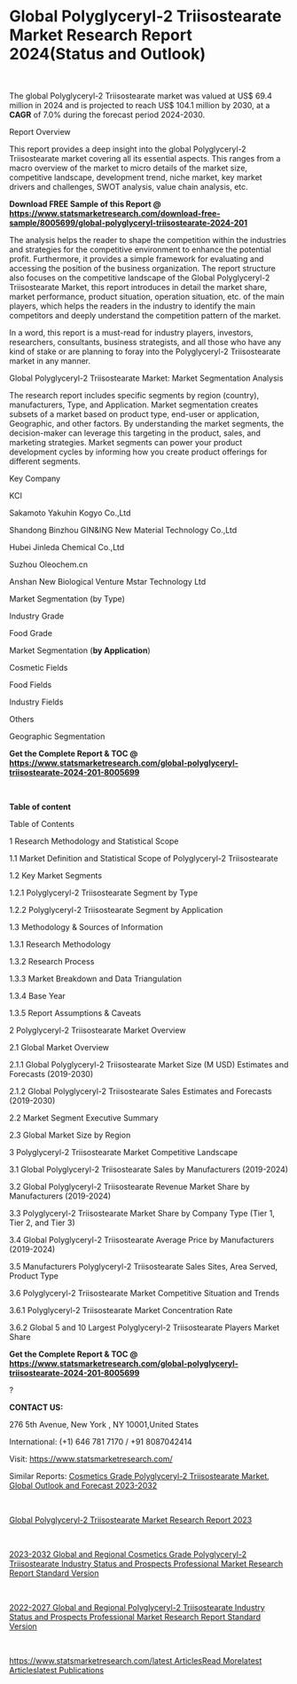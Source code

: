 <h1>Global Polyglyceryl-2 Triisostearate Market Research Report 2024(Status and Outlook)</h1><br/><p>The global Polyglyceryl-2 Triisostearate market was valued at US$ 69.4 million in 2024 and is projected to reach US$ 104.1 million by 2030, at a <strong>CAGR</strong> of 7.0% during the forecast period 2024-2030.</p>
 
 
 
 <p>Report Overview</p>
 
 
 
 <p>This report provides a deep insight into the global Polyglyceryl-2 Triisostearate market covering all its essential aspects. This ranges from a macro overview of the market to micro details of the market size, competitive landscape, development trend, niche market, key market drivers and challenges, SWOT analysis, value chain analysis, etc.</p>
 
 
 
 <p><strong>Download FREE Sample of this Report @ <a href="https://www.statsmarketresearch.com/download-free-sample/8005699/global-polyglyceryl-triisostearate-2024-201">https://www.statsmarketresearch.com/download-free-sample/8005699/global-polyglyceryl-triisostearate-2024-201</a></strong></p>
 
 
 
 <p>The analysis helps the reader to shape the competition within the industries and strategies for the competitive environment to enhance the potential profit. Furthermore, it provides a simple framework for evaluating and accessing the position of the business organization. The report structure also focuses on the competitive landscape of the Global Polyglyceryl-2 Triisostearate Market, this report introduces in detail the market share, market performance, product situation, operation situation, etc. of the main players, which helps the readers in the industry to identify the main competitors and deeply understand the competition pattern of the market.</p>
 
 
 
 <p>In a word, this report is a must-read for industry players, investors, researchers, consultants, business strategists, and all those who have any kind of stake or are planning to foray into the Polyglyceryl-2 Triisostearate market in any manner.</p>
 
 
 
 <p>Global Polyglyceryl-2 Triisostearate Market: Market Segmentation Analysis</p>
 
 
 
 <p>The research report includes specific segments by region (country), manufacturers, Type, and Application. Market segmentation creates subsets of a market based on product type, end-user or application, Geographic, and other factors. By understanding the market segments, the decision-maker can leverage this targeting in the product, sales, and marketing strategies. Market segments can power your product development cycles by informing how you create product offerings for different segments.</p>
 
 
 
 <p>Key Company</p>
 
 
 
 <p>KCI</p>
 
 
 
 <p>Sakamoto Yakuhin Kogyo Co.,Ltd</p>
 
 
 
 <p>Shandong Binzhou GIN&ING New Material Technology Co.,Ltd</p>
 
 
 
 <p>Hubei Jinleda Chemical Co.,Ltd</p>
 
 
 
 <p>Suzhou Oleochem.cn</p>
 
 
 
 <p>Anshan New Biological Venture Mstar Technology Ltd</p>
 
 
 
 <p>Market Segmentation (by Type)</p>
 
 
 
 <p>Industry Grade</p>
 
 
 
 <p>Food Grade</p>
 
 
 
 <p>Market Segmentation (<strong>by Application</strong>)</p>
 
 
 
 <p>Cosmetic Fields</p>
 
 
 
 <p>Food Fields</p>
 
 
 
 <p>Industry Fields</p>
 
 
 
 <p>Others</p>
 
 
 
 <p>Geographic Segmentation</p>
 
 
 
 <div><b>Get the Complete Report & TOC @ <a href="https://www.statsmarketresearch.com/global-polyglyceryl-triisostearate-2024-201-8005699">https://www.statsmarketresearch.com/global-polyglyceryl-triisostearate-2024-201-8005699</a></b></div>
 
 
 
 <p><br />
 
 <b>Table of content</b></p>
 
 
 
 <p>Table of Contents<br />
 
 1 Research Methodology and Statistical Scope<br />
 
 1.1 Market Definition and Statistical Scope of Polyglyceryl-2 Triisostearate<br />
 
 1.2 Key Market Segments<br />
 
 1.2.1 Polyglyceryl-2 Triisostearate Segment by Type<br />
 
 1.2.2 Polyglyceryl-2 Triisostearate Segment by Application<br />
 
 1.3 Methodology & Sources of Information<br />
 
 1.3.1 Research Methodology<br />
 
 1.3.2 Research Process<br />
 
 1.3.3 Market Breakdown and Data Triangulation<br />
 
 1.3.4 Base Year<br />
 
 1.3.5 Report Assumptions & Caveats<br />
 
 2 Polyglyceryl-2 Triisostearate Market Overview<br />
 
 2.1 Global Market Overview<br />
 
 2.1.1 Global Polyglyceryl-2 Triisostearate Market Size (M USD) Estimates and Forecasts (2019-2030)<br />
 
 2.1.2 Global Polyglyceryl-2 Triisostearate Sales Estimates and Forecasts (2019-2030)<br />
 
 2.2 Market Segment Executive Summary<br />
 
 2.3 Global Market Size by Region<br />
 
 3 Polyglyceryl-2 Triisostearate Market Competitive Landscape<br />
 
 3.1 Global Polyglyceryl-2 Triisostearate Sales by Manufacturers (2019-2024)<br />
 
 3.2 Global Polyglyceryl-2 Triisostearate Revenue Market Share by Manufacturers (2019-2024)<br />
 
 3.3 Polyglyceryl-2 Triisostearate Market Share by Company Type (Tier 1, Tier 2, and Tier 3)<br />
 
 3.4 Global Polyglyceryl-2 Triisostearate Average Price by Manufacturers (2019-2024)<br />
 
 3.5 Manufacturers Polyglyceryl-2 Triisostearate Sales Sites, Area Served, Product Type<br />
 
 3.6 Polyglyceryl-2 Triisostearate Market Competitive Situation and Trends<br />
 
 3.6.1 Polyglyceryl-2 Triisostearate Market Concentration Rate<br />
 
 3.6.2 Global 5 and 10 Largest Polyglyceryl-2 Triisostearate Players Market Share</p>
 
 
 
 <div><b>Get the Complete Report & TOC @ <a href="https://www.statsmarketresearch.com/global-polyglyceryl-triisostearate-2024-201-8005699">https://www.statsmarketresearch.com/global-polyglyceryl-triisostearate-2024-201-8005699</a></b></div>
 
 
 
 <p>? </p>
 
 
 
 <p><b>CONTACT US:</b><br />
 
 276 5th Avenue, New York , NY 10001,United States<br />
 
 International: (+1) 646 781 7170 / +91 8087042414<br />
 
 Visit: <a href="https://www.statsmarketresearch.com/">https://www.statsmarketresearch.com/</a><br />
 
 Similar Reports: <a href="https://www.statsmarketresearch.com/global-polyglyceryl-triisostearate-2024-201-8005699">Cosmetics Grade Polyglyceryl-2 Triisostearate Market, Global Outlook and Forecast 2023-2032</a><br />
 
 <br />
 
 <a href="https://www.statsmarketresearch.com/global-polyglyceryl-triisostearate-2024-201-8005699">Global Polyglyceryl-2 Triisostearate Market Research Report 2023</a><br />
 
 <br />
 
 <a href="https://www.statsmarketresearch.com/global-polyglyceryl-triisostearate-2024-201-8005699">2023-2032 Global and Regional Cosmetics Grade Polyglyceryl-2 Triisostearate Industry Status and Prospects Professional Market Research Report Standard Version</a><br />
 
 <br />
 
 <a href="https://www.statsmarketresearch.com/global-polyglyceryl-triisostearate-2024-201-8005699">2022-2027 Global and Regional Polyglyceryl-2 Triisostearate Industry Status and Prospects Professional Market Research Report Standard Version</a><br />
 
 <br />
 
 <a href="https://gyeongbokgung.com">https://www.statsmarketresearch.com/</a><a href="https://hallyeomaritime.com">latest Articles</a><a href="https://jingwansa.com">Read More</a><a href="https://nguoiviet.jp/">latest Articles</a><a href="https://www.intelmarketresearch.com/">latest Publications</a></p>
